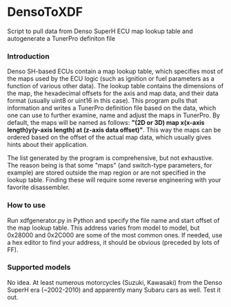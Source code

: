 # DensoToXDF
Script to pull data from Denso SuperH ECU map lookup table and autogenerate a TunerPro definiton file

### Introduction

Denso SH-based ECUs contain a map lookup table, which specifies most of the maps used by the ECU logic (such as ignition or fuel parameters as a function of various other data).
The lookup table contains the dimensions of the map, the hexadecimal offsets for the axis and map data, and their data format (usually uint8 or uint16 in this case).
This program pulls that information and writes a TunerPro definition file based on the data, which one can use to further examine, name and adjust the maps in TunerPro.
By default, the maps will be named as follows: **"(2D or 3D) map x(x-axis length)y(y-axis length) at (z-axis data offset)"**. This way the maps can be ordered
based on the offset of the actual map data, which usually gives hints about their application.

The list generated by the program is comprehensive, but not exhaustive. The reason being is that some "maps" (and switch-type parameters, for example) are stored outside the map
region or are not specified in the lookup table. Finding these will require some reverse engineering with your favorite disassembler.

### How to use

Run xdfgenerator.py in Python and specify the file name and start offset of the map lookup table. This address varies from model to model,
but 0x28000 and 0x2C000 are some of the most common ones. If needed, use a hex editor to find your address, it should be obvious (preceded by lots of FF).

### Supported models

No idea. At least numerous motorcycles (Suzuki, Kawasaki) from the Denso SuperH era (~2002-2010) and apparently many Subaru cars as well. Test it out.

